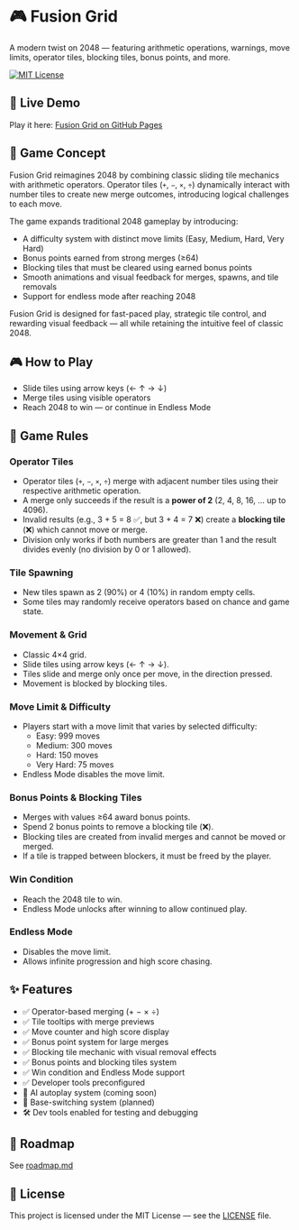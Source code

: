 # 🎮 Fusion Grid

A modern twist on 2048 — featuring arithmetic operations, warnings, move limits, operator tiles, blocking tiles, bonus points, and more.

[![MIT License](https://img.shields.io/badge/License-MIT-green.svg)](LICENSE)

## 🔗 Live Demo

Play it here: [Fusion Grid on GitHub Pages](https://atac-helicopter.github.io/Fusion-Gird/)

## 🧠 Game Concept

Fusion Grid reimagines 2048 by combining classic sliding tile mechanics with arithmetic operators. Operator tiles (`+`, `−`, `×`, `÷`) dynamically interact with number tiles to create new merge outcomes, introducing logical challenges to each move.

The game expands traditional 2048 gameplay by introducing:
- A difficulty system with distinct move limits (Easy, Medium, Hard, Very Hard)
- Bonus points earned from strong merges (≥64)
- Blocking tiles that must be cleared using earned bonus points
- Smooth animations and visual feedback for merges, spawns, and tile removals
- Support for endless mode after reaching 2048

Fusion Grid is designed for fast-paced play, strategic tile control, and rewarding visual feedback — all while retaining the intuitive feel of classic 2048.

## 🎮 How to Play

- Slide tiles using arrow keys (← ↑ → ↓)
- Merge tiles using visible operators
- Reach 2048 to win — or continue in Endless Mode


## 📏 Game Rules

### Operator Tiles
- Operator tiles (`+`, `−`, `×`, `÷`) merge with adjacent number tiles using their respective arithmetic operation.
- A merge only succeeds if the result is a **power of 2** (2, 4, 8, 16, ... up to 4096).
- Invalid results (e.g., 3 + 5 = 8 ✅, but 3 + 4 = 7 ❌) create a **blocking tile** (❌) which cannot move or merge.
- Division only works if both numbers are greater than 1 and the result divides evenly (no division by 0 or 1 allowed).

### Tile Spawning
- New tiles spawn as 2 (90%) or 4 (10%) in random empty cells.
- Some tiles may randomly receive operators based on chance and game state.

### Movement & Grid
- Classic 4×4 grid.
- Slide tiles using arrow keys (← ↑ → ↓).
- Tiles slide and merge only once per move, in the direction pressed.
- Movement is blocked by blocking tiles.

### Move Limit & Difficulty
- Players start with a move limit that varies by selected difficulty:
  - Easy: 999 moves
  - Medium: 300 moves
  - Hard: 150 moves
  - Very Hard: 75 moves
- Endless Mode disables the move limit.

### Bonus Points & Blocking Tiles
- Merges with values ≥64 award bonus points.
- Spend 2 bonus points to remove a blocking tile (❌).
- Blocking tiles are created from invalid merges and cannot be moved or merged.
- If a tile is trapped between blockers, it must be freed by the player.

### Win Condition
- Reach the 2048 tile to win.
- Endless Mode unlocks after winning to allow continued play.

### Endless Mode
- Disables the move limit.
- Allows infinite progression and high score chasing.

## ✨ Features

- ✅ Operator-based merging (+ − × ÷)
- ✅ Tile tooltips with merge previews
- ✅ Move counter and high score display
- ✅ Bonus point system for large merges
- ✅ Blocking tile mechanic with visual removal effects
- ✅ Bonus points and blocking tiles system
- ✅ Win condition and Endless Mode support
- ✅ Developer tools preconfigured
- 🧠 AI autoplay system (coming soon)
- 🧪 Base-switching system (planned)
- 🛠 Dev tools enabled for testing and debugging

## 📍 Roadmap

See [roadmap.md](roadmap.md)

## 📄 License

This project is licensed under the MIT License — see the [LICENSE](LICENSE) file.
